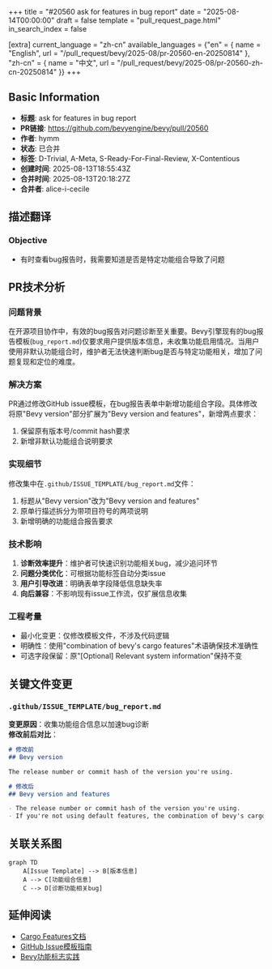 +++
title = "#20560 ask for features in bug report"
date = "2025-08-14T00:00:00"
draft = false
template = "pull_request_page.html"
in_search_index = false

[extra]
current_language = "zh-cn"
available_languages = {"en" = { name = "English", url = "/pull_request/bevy/2025-08/pr-20560-en-20250814" }, "zh-cn" = { name = "中文", url = "/pull_request/bevy/2025-08/pr-20560-zh-cn-20250814" }}
+++

## Basic Information
- **标题**: ask for features in bug report
- **PR链接**: https://github.com/bevyengine/bevy/pull/20560
- **作者**: hymm
- **状态**: 已合并
- **标签**: D-Trivial, A-Meta, S-Ready-For-Final-Review, X-Contentious
- **创建时间**: 2025-08-13T18:55:43Z
- **合并时间**: 2025-08-13T20:18:27Z
- **合并者**: alice-i-cecile

## 描述翻译
### Objective
- 有时查看bug报告时，我需要知道是否是特定功能组合导致了问题

## PR技术分析

### 问题背景
在开源项目协作中，有效的bug报告对问题诊断至关重要。Bevy引擎现有的bug报告模板(`bug_report.md`)仅要求用户提供版本信息，未收集功能启用情况。当用户使用非默认功能组合时，维护者无法快速判断bug是否与特定功能相关，增加了问题复现和定位的难度。

### 解决方案
PR通过修改GitHub issue模板，在bug报告表单中新增功能组合字段。具体修改将原"Bevy version"部分扩展为"Bevy version and features"，新增两点要求：
1. 保留原有版本号/commit hash要求
2. 新增非默认功能组合说明要求

### 实现细节
修改集中在`.github/ISSUE_TEMPLATE/bug_report.md`文件：
1. 标题从"Bevy version"改为"Bevy version and features"
2. 原单行描述拆分为带项目符号的两项说明
3. 新增明确的功能组合报告要求

### 技术影响
1. **诊断效率提升**：维护者可快速识别功能相关bug，减少追问环节
2. **问题分类优化**：可根据功能标签自动分类issue
3. **用户引导改进**：明确表单字段降低信息缺失率
4. **向后兼容**：不影响现有issue工作流，仅扩展信息收集

### 工程考量
- 最小化变更：仅修改模板文件，不涉及代码逻辑
- 明确性：使用"combination of bevy's cargo features"术语确保技术准确性
- 可选字段保留：原"[Optional] Relevant system information"保持不变

## 关键文件变更

### `.github/ISSUE_TEMPLATE/bug_report.md`
**变更原因**：收集功能组合信息以加速bug诊断  
**修改前后对比**：
```markdown
# 修改前
## Bevy version

The release number or commit hash of the version you're using.

# 修改后
## Bevy version and features

- The release number or commit hash of the version you're using.
- If you're not using default features, the combination of bevy's cargo features you are using.
```

## 关联关系图
```mermaid
graph TD
    A[Issue Template] --> B[版本信息]
    A --> C[功能组合信息]
    C --> D[诊断功能相关bug]
```

## 延伸阅读
- [Cargo Features文档](https://doc.rust-lang.org/cargo/reference/features.html)
- [GitHub Issue模板指南](https://docs.github.com/en/communities/using-templates-to-encourage-useful-issues-and-pull-requests/configuring-issue-templates-for-your-repository)
- [Bevy功能标志实践](https://bevyengine.org/learn/book/getting-started/features/)